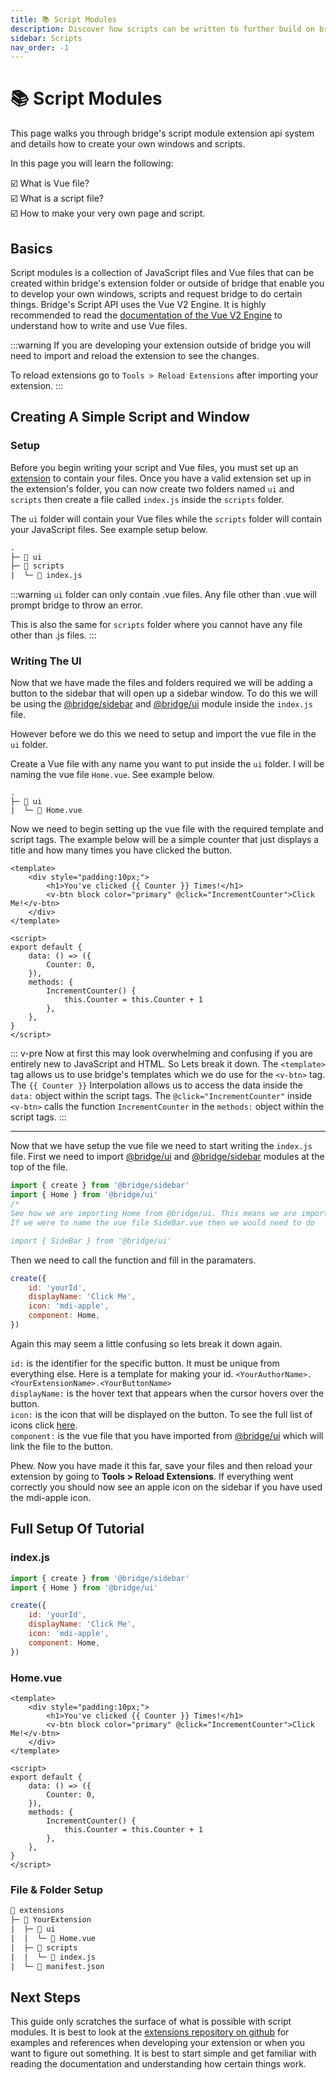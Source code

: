 ```yaml
---
title: 📚 Script Modules
description: Discover how scripts can be written to further build on bridge.'s extension capabilties.
sidebar: Scripts
nav_order: -1
---
```


# 📚 Script Modules

This page walks you through bridge's script module extension api system and details how to create your own windows and scripts.

In this page you will learn the following:

:ballot_box_with_check: What is Vue file?
<br/>
:ballot_box_with_check: What is a script file?
<br/>
:ballot_box_with_check: How to make your very own page and script.

## Basics

Script modules is a collection of JavaScript files and Vue files that can be created within bridge's extension folder or outside of bridge that enable you to develop your own windows, scripts and request bridge to do certain things. Bridge's Script API uses the Vue V2 Engine. It is highly recommended to read the [documentation of the Vue V2 Engine](https://v2.vuejs.org/) to understand how to write and use Vue files.

:::warning
If you are developing your extension outside of bridge you will need to import and reload the extension to see the changes.

To reload extensions go to `Tools > Reload Extensions` after importing your extension.
:::

## Creating A Simple Script and Window

### Setup

Before you begin writing your script and Vue files, you must set up an [extension](/extensions/index.html#creating-extensions) to contain your files. Once you have a valid extension set up in the extension's folder, you can now create two folders named `ui` and `scripts` then create a file called `index.js` inside the `scripts` folder.

The `ui` folder will contain your Vue files while the `scripts` folder will contain your JavaScript files. See example setup below.

```txt
.
├─ 📁 ui
├─ 📁 scripts
|  └─ 📝 index.js
```

:::warning
`ui` folder can only contain .vue files. Any file other than .vue will prompt bridge to throw an error.

This is also the same for `scripts` folder where you cannot have any file other than .js files.
:::

### Writing The UI

Now that we have made the files and folders required we will be adding a button to the sidebar that will open up a sidebar window. To do this we will be using the [@bridge/sidebar](/extensions/scripts/sidebar.html) and [@bridge/ui](/extensions/scripts/ui.html) module inside the `index.js` file.

However before we do this we need to setup and import the vue file in the `ui` folder.

Create a Vue file with any name you want to put inside the `ui` folder. I will be naming the vue file `Home.vue`. See example below.

```txt{3}
.
├─ 📁 ui
|  └─ 📝 Home.vue
```

Now we need to begin setting up the vue file with the required template and script tags. The example below will be a simple counter that just displays a title and how many times you have clicked the button.

```vue
<template>
	<div style="padding:10px;">
		<h1>You've clicked {{ Counter }} Times!</h1>
		<v-btn block color="primary" @click="IncrementCounter">Click Me!</v-btn>
	</div>
</template>

<script>
export default {
	data: () => ({
		Counter: 0,
	}),
	methods: {
		IncrementCounter() {
			this.Counter = this.Counter + 1
		},
	},
}
</script>
```

::: v-pre
Now at first this may look overwhelming and confusing if you are entirely new to JavaScript and HTML. So Lets break it down. The `<template>` tag allows us to use bridge's templates which we do use for the `<v-btn>` tag. The `{{ Counter }}` Interpolation allows us to access the data inside the `data:` object within the script tags. The `@click="IncrementCounter"` inside `<v-btn>` calls the function `IncrementCounter` in the `methods:` object within the script tags.
:::

---

Now that we have setup the vue file we need to start writing the `index.js` file. First we need to import [@bridge/ui](/extensions/scripts/ui.html) and [@bridge/sidebar](/extensions/scripts/sidebar.html) modules at the top of the file.

```js
import { create } from '@bridge/sidebar'
import { Home } from '@bridge/ui'
/*
See how we are importing Home from @bridge/ui. This means we are importing the vue file Home.vue.
If we were to name the vue file SideBar.vue then we would need to do

import { SideBar } from '@bridge/ui'
```

Then we need to call the function and fill in the paramaters.

```js
create({
	id: 'yourId',
	displayName: 'Click Me',
	icon: 'mdi-apple',
	component: Home,
})
```

Again this may seem a little confusing so lets break it down again.

`id:` is the identifier for the specific button. It must be unique from everything else. Here is a template for making your id. `<YourAuthorName>.<YourExtensionName>.<YourButtonName>`
<br/>
`displayName:` is the hover text that appears when the cursor hovers over the button.
<br/>
`icon:` is the icon that will be displayed on the button. To see the full list of icons click [here](https://materialdesignicons.com/).
<br/>
`component:` is the vue file that you have imported from [@bridge/ui](/extensions/scripts/ui.html) which will link the file to the button.

Phew. Now you have made it this far, save your files and then reload your extension by going to **Tools > Reload Extensions**. If everything went correctly you should now see an apple icon on the sidebar if you have used the mdi-apple icon.

## Full Setup Of Tutorial

### index.js

```js
import { create } from '@bridge/sidebar'
import { Home } from '@bridge/ui'

create({
	id: 'yourId',
	displayName: 'Click Me',
	icon: 'mdi-apple',
	component: Home,
})
```

### Home.vue

```vue
<template>
	<div style="padding:10px;">
		<h1>You've clicked {{ Counter }} Times!</h1>
		<v-btn block color="primary" @click="IncrementCounter">Click Me!</v-btn>
	</div>
</template>

<script>
export default {
	data: () => ({
		Counter: 0,
	}),
	methods: {
		IncrementCounter() {
			this.Counter = this.Counter + 1
		},
	},
}
</script>
```

### File & Folder Setup

```txt
📁 extensions
├─ 📁 YourExtension
|  ├─ 📁 ui
|  |  └─ 📝 Home.vue
|  ├─ 📁 scripts
|  |  └─ 📝 index.js
|  └─ 📝 manifest.json
```

## Next Steps

This guide only scratches the surface of what is possible with script modules. It is best to look at the [extensions repository on github](https://github.com/bridge-core/plugins) for examples and references when developing your extension or when you want to figure out something. It is best to start simple and get familiar with reading the documentation and understanding how certain things work.
